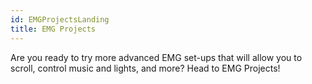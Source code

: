 ```yaml
---
id: EMGProjectsLanding
title: EMG Projects
---
```


Are you ready to try more advanced EMG set-ups that will allow you to scroll, control music and lights, and more? Head to EMG Projects!

